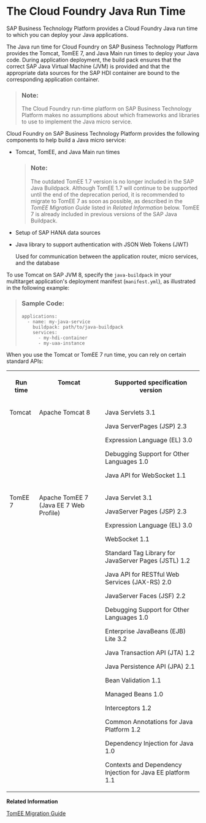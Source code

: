 <!-- loio2b5a9a4c33b54a49ba9ce4e30d04f02a -->

# The Cloud Foundry Java Run Time

SAP Business Technology Platform provides a Cloud Foundry Java run time to which you can deploy your Java applications.

The Java run time for Cloud Foundry on SAP Business Technology Platform provides the Tomcat, TomEE 7, and Java Main run times to deploy your Java code. During application deployment, the build pack ensures that the correct SAP Java Virtual Machine \(JVM\) is provided and that the appropriate data sources for the SAP HDI container are bound to the corresponding application container.

> ### Note:  
> The Cloud Foundry run-time platform on SAP Business Technology Platform makes no assumptions about which frameworks and libraries to use to implement the Java micro service.

Cloud Foundry on SAP Business Technology Platform provides the following components to help build a Java micro service:

-   Tomcat, TomEE, and Java Main run times

    > ### Note:  
    > The outdated TomEE 1.7 version is no longer included in the SAP Java Buildpack. Although TomEE 1.7 will continue to be supported until the end of the deprecation period, it is recommended to migrate to TomEE 7 as soon as possible, as described in the *TomEE Migration Guide* listed in *Related Information* below. TomEE 7 is already included in previous versions of the SAP Java Buildpack.

-   Setup of SAP HANA data sources
-   Java library to support authentication with JSON Web Tokens \(JWT\)

    Used for communication between the application router, micro services, and the database


To use Tomcat on SAP JVM 8, specify the `java-buildpack` in your multitarget application's deployment manifest \(`manifest.yml`\), as illustrated in the following example:

> ### Sample Code:  
> ```
> applications: 
>   - name: my-java-service 
>     buildpack: path/to/java-buildpack 
>     services: 
>       - my-hdi-container
>       - my-uaa-instance
> 
> ```

When you use the Tomcat or TomEE 7 run time, you can rely on certain standard APIs:


<table>
<tr>
<th valign="top">

Run time

</th>
<th valign="top">

Tomcat

</th>
<th valign="top">

Supported specification version

</th>
</tr>
<tr>
<td valign="top">

Tomcat

</td>
<td valign="top">

Apache Tomcat 8

</td>
<td valign="top">

Java Servlets 3.1

Java ServerPages \(JSP\) 2.3

Expression Language \(EL\) 3.0

Debugging Support for Other Languages 1.0

Java API for WebSocket 1.1

</td>
</tr>
<tr>
<td valign="top">

TomEE 7

</td>
<td valign="top">

Apache TomEE 7 \(Java EE 7 Web Profile\)

</td>
<td valign="top">

Java Servlet 3.1

JavaServer Pages \(JSP\) 2.3

Expression Language \(EL\) 3.0

WebSocket 1.1

Standard Tag Library for JavaServer Pages \(JSTL\) 1.2

Java API for RESTful Web Services \(JAX-RS\) 2.0

JavaServer Faces \(JSF\) 2.2

Debugging Support for Other Languages 1.0

Enterprise JavaBeans \(EJB\) Lite 3.2

Java Transaction API \(JTA\) 1.2

Java Persistence API \(JPA\) 2.1

Bean Validation 1.1

Managed Beans 1.0

Interceptors 1.2

Common Annotations for Java Platform 1.2

Dependency Injection for Java 1.0

Contexts and Dependency Injection for Java EE platform 1.1

</td>
</tr>
</table>

**Related Information**  


[TomEE Migration Guide](http://help.sap.com/disclaimer?site=https://tomee.apache.org/developer/migration/tomee-1-to-7.html)

